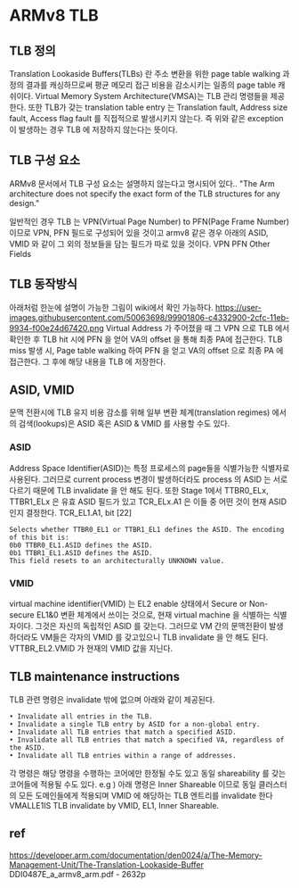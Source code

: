 # ARMv8 TLB 

## TLB 정의
Translation Lookaside Buffers(TLBs) 란 주소 변환을 위한 page table walking 과정의 결과를 캐싱하므로써 평균 메모리 접근 비용을 감소시키는 일종의 page table 캐쉬이다.
Virtual Memory System Architecture(VMSA)는 TLB 관리 명령들을 제공한다. 
또한 TLB가 갖는 translation table entry 는 Translation fault, Address size fault, Access flag fault 를 직접적으로 발생시키지 않는다.
즉 위와 같은 exception 이 발생하는 경우 TLB 에 저장하지 않는다는 뜻이다.

## TLB 구성 요소
ARMv8 문서에서 TLB 구성 요소는 설명하지 않는다고 명시되어 있다.. 
"The Arm architecture does not specify the exact form of the TLB structures for any design."

일반적인 경우 TLB 는 VPN(Virtual Page Number) to PFN(Page Frame Number) 이므로 VPN, PFN 필드로 구성되어 있을 것이고 
armv8 같은 경우 아래의 ASID, VMID 와 같이 그 외의 정보들을 담는 필드가 따로 있을 것이다.
VPN
PFN
Other Fields

## TLB 동작방식
아래처럼 한눈에 설명이 가능한 그림이 wiki에서 확인 가능하다.
https://user-images.githubusercontent.com/50063698/99901806-c4332900-2cfc-11eb-9934-f00e24d67420.png
Virtual Address 가 주어졌을 때 그 VPN 으로 TLB 에서 확인한 후 TLB hit 시에 PFN 을 얻어 VA의 offset 을 통해 최종 PA에 접근한다.
TLB miss 발생 시, Page table walking 하여 PFN 을 얻고 VA의 offset 으로 최종 PA 에 접근한다.
그 후에 해당 내용을 TLB 에 저장한다.


## ASID, VMID

문맥 전환시에 TLB 유지 비용 감소를 위해 일부 변환 체계(translation regimes) 에서의 검색(lookups)은 ASID 혹은 ASID & VMID 를 사용할 수도 있다.

### ASID
Address Space Identifier(ASID)는 특정 프로세스의 page들을 식별가능한 식별자로 사용된다.
그러므로 current process 변경이 발생하더라도 process 의 ASID 는 서로 다르기 때문에 TLB invalidate 을 안 해도 된다.
또한 Stage 1에서 TTBR0_ELx, TTBR1_ELx 은 유효 ASID 필드가 있고 TCR_ELx.A1 은 이들 중 어떤 것이 현재 ASID 인지 결정한다.
TCR_EL1.A1, bit [22]
```
Selects whether TTBR0_EL1 or TTBR1_EL1 defines the ASID. The encoding of this bit is:
0b0 TTBR0_EL1.ASID defines the ASID.
0b1 TTBR1_EL1.ASID defines the ASID.
This field resets to an architecturally UNKNOWN value.
```

### VMID
virtual machine identifier(VMID) 는 EL2 enable 상태에서 Secure or Non-secure EL1&0 변환 체계에서 쓰이는 것으로,
현재 virtual machine 을 식별하는 식별자이다. 그것은 자신의 독립적인 ASID 를 갖는다.
그러므로 VM 간의 문맥전환이 발생하더라도 VM들은 각자의 VMID 를 갖고있으니 TLB invalidate 을 안 해도 된다.
VTTBR_EL2.VMID 가 현재의 VMID 값을 지닌다.


## TLB maintenance instructions
 TLB 관련 명령은 invalidate 밖에 없으며 아래와 같이 제공된다.

```
• Invalidate all entries in the TLB.
• Invalidate a single TLB entry by ASID for a non-global entry.
• Invalidate all TLB entries that match a specified ASID.
• Invalidate all TLB entries that match a specified VA, regardless of the ASID.
• Invalidate all TLB entries within a range of addresses.
```

각 명령은 해당 명령을 수행하는 코어에만 한정될 수도 있고 동일 shareability 를 갖는 코어들에 적용될 수도 있다.
e.g ) 아래 명령은 Inner Shareable 이므로 동일 클러스터의 모든 도메인들에게 적용되며 
VMID 에 해당하는 TLB 엔트리를 invalidate 한다
VMALLE1IS
TLB invalidate by VMID, EL1, Inner Shareable.



## ref
https://developer.arm.com/documentation/den0024/a/The-Memory-Management-Unit/The-Translation-Lookaside-Buffer
DDI0487E_a_armv8_arm.pdf - 2632p
